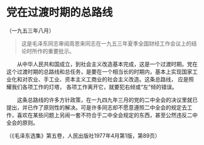 # 党在过渡时期的总路线  
（一九五三年八月）  
  
> 这是毛泽东同志审阅周恩来同志在一九五三年夏季全国财经工作会议上的结论时所作的重要批示。   
  
　　从中华人民共和国成立，到社会主义改造基本完成，这是一个过渡时期。党在这个过渡时期的总路线和总任务，是要在一个相当长的时期内，基本上实现国家工业化和对农业、手工业、资本主义工商业的社会主义改造。这条总路线， 应是照耀我们各项工作的灯塔， 各项工作离开它，就要犯右倾或“左”倾的错误。   
  
　　这条总路线的许多方针政策，在一九四九年三月的党的二中全会的决议里就已提出，并已作了原则性的解决。可是许多同志却不愿意遵照二中全会的规定去工作，喜欢在某些问题上另闹一套不符合于二中全会规定的东西，甚至公然违反二中全会的原则。   
  
（《毛泽东选集》第五卷，人民出版社1977年4月第1版，第89页）   
  
  
   
  
　　   
  
  
